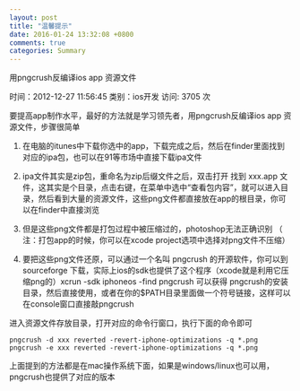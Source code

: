 ```yaml
---
layout: post
title: "温馨提示"
date: 2016-01-24 13:32:08 +0800
comments: true
categories: Summary
---
```



用pngcrush反编译ios app 资源文件

时间：2012-12-27 11:56:45 类别：ios开发 访问: 3705 次

要提高app制作水平，最好的方法就是学习领先者，用pngcrush反编译ios app 资源文件，步骤很简单

1. 在电脑的itunes中下载你选中的app，下载完成之后，然后在finder里面找到对应的ipa包，也可以在91等市场中直接下载ipa文件

2. ipa文件其实是zip包，重命名为zip后缀文件之后，双击打开
找到 xxx.app 文件，这其实是个目录，点击右键，在菜单中选中“查看包内容”，就可以进入目录，然后看到大量的资源文件，这些png文件都直接放在app的根目录，你可以在finder中直接浏览

3. 但是这些png文件都是打包过程中被压缩过的，photoshop无法正确识别 （ 注：打包app的时候，你可以在xcode project选项中选择对png文件不压缩）

4. 要把这些png文件还原，可以通过一个名叫 pngcrush 的开源软件，你可以到 sourceforge 下载，实际上ios的sdk也提供了这个程序（xcode就是利用它压缩png的）xcrun -sdk iphoneos -find pngcrush 可以获得 pngcrush的安装目录，然后直接使用，或者在你的$PATH目录里面做一个符号链接，这样可以在console窗口直接敲pngcrush


进入资源文件存放目录，打开对应的命令行窗口，执行下面的命令即可
    
    
	pngcrush -d xxx reverted -revert-iphone-optimizations -q *.png
	pngcrush -e xxx reverted -revert-iphone-optimizations -q *.png

上面提到的方法都是在mac操作系统下面，如果是windows/linux也可以用，pngcrush也提供了对应的版本